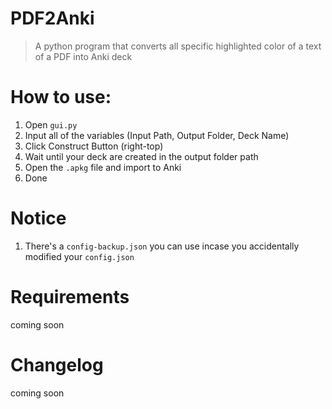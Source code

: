 # PDF2Anki
> A python program that converts all specific highlighted color of a text of a PDF into Anki deck

# How to use:
1. Open `gui.py`
2. Input all of the variables (Input Path, Output Folder, Deck Name)
3. Click Construct Button (right-top)
4. Wait until your deck are created in the output folder path
5. Open the `.apkg` file and import to Anki
6. Done

# Notice
1. There's a `config-backup.json` you can use incase you accidentally modified your `config.json`

# Requirements
coming soon

# Changelog
coming soon

